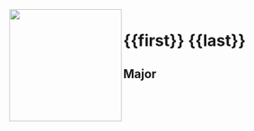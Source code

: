 <img src="http://anthonyroldan.net/pdxcw13_logo.png" align="left" width="200">

# {{first}} {{last}}
## Major

<p style="clear:both;">
</p>


